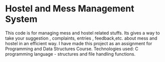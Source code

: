# Hostel and Mess Management System
This code is for managing mess and hostel related stuffs.
Its gives a way to take your suggestion , complaints, entries , feedback,etc. about mess and hostel in an efficient way.
I have made this project as an assignment for Programming and Data Structures Course.
Technologies used: C programming language - structures and file handling functions.


